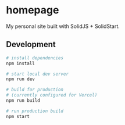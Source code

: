 # homepage

My personal site built with SolidJS + SolidStart.

## Development

```sh
# install dependencies
npm install

# start local dev server
npm run dev

# build for production
# (currently configured for Vercel)
npm run build

# run production build
npm start
```
